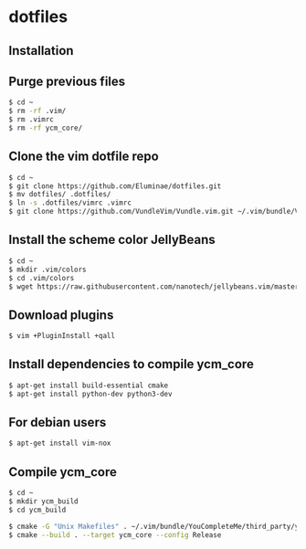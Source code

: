 # dotfiles

Installation
------------

Purge previous files
--------------------

``` sh
$ cd ~
$ rm -rf .vim/
$ rm .vimrc
$ rm -rf ycm_core/
```

Clone the vim dotfile repo
--------------------------

``` sh
$ cd ~
$ git clone https://github.com/Eluminae/dotfiles.git
$ mv dotfiles/ .dotfiles/
$ ln -s .dotfiles/vimrc .vimrc
$ git clone https://github.com/VundleVim/Vundle.vim.git ~/.vim/bundle/Vundle.vim
```

Install the scheme color JellyBeans
-----------------------------------

``` sh
$ cd ~
$ mkdir .vim/colors
$ cd .vim/colors
$ wget https://raw.githubusercontent.com/nanotech/jellybeans.vim/master/colors/jellybeans.vim
```

Download plugins
----------------
``` sh
$ vim +PluginInstall +qall
```

Install dependencies to compile ycm_core
----------------------------------------

``` sh
$ apt-get install build-essential cmake
$ apt-get install python-dev python3-dev
```

For debian users
----------------

``` sh
$ apt-get install vim-nox
```

Compile ycm_core
----------------

``` sh
$ cd ~
$ mkdir ycm_build
$ cd ycm_build

$ cmake -G "Unix Makefiles" . ~/.vim/bundle/YouCompleteMe/third_party/ycmd/cpp
$ cmake --build . --target ycm_core --config Release
```
